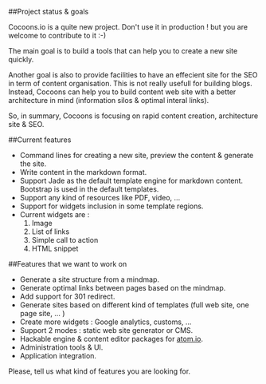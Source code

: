 ##Project status & goals

Cocoons.io is a quite new project. Don't use it in production !  but you are welcome to contribute to it :-)


The main goal is to build a tools that can help you to create a new site quickly.

Another goal is also to provide facilities to have an effecient site for the SEO in term of content organisation.
This is not really usefull for building blogs. Instead, Cocoons can help you to build content web site with a better architecture in mind (information silos & optimal interal links).

So, in summary, Cocoons is focusing on rapid content creation, architecture site & SEO.


##Current features
- Command lines for creating a new site, preview the content & generate the site.
- Write content in the markdown format.
- Support Jade as the default template engine for markdown content. Bootstrap is used in the default templates.
- Support any kind of resources like PDF, video, ...
- Support for widgets inclusion in some template regions.
- Current widgets are :
  1. Image
  2. List of links
  3. Simple call to action
  4. HTML snippet




##Features that we want to work on

- Generate a site structure from a mindmap.
- Generate optimal links between pages based on the mindmap.
- Add support for 301 redirect.
- Generate sites based on different kind of templates (full web site, one page site, ... )
- Create more widgets : Google analytics, customs, ...
- Support 2 modes : static web site generator or CMS.
- Hackable engine & content editor packages for [atom.io](http://www.atom.io).
- Administration tools & UI.
- Application integration.



Please, tell us what kind of features you are looking for.
